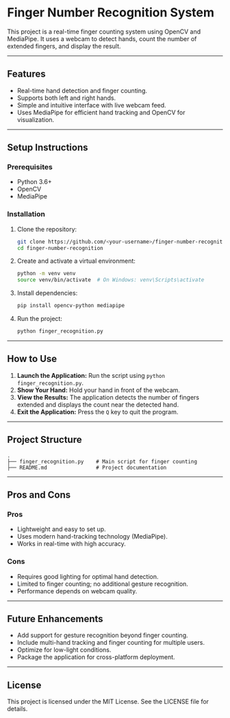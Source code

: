 # Finger Number Recognition System

This project is a real-time finger counting system using OpenCV and MediaPipe. It uses a webcam to detect hands, count the number of extended fingers, and display the result.

---

## Features

- Real-time hand detection and finger counting.
- Supports both left and right hands.
- Simple and intuitive interface with live webcam feed.
- Uses MediaPipe for efficient hand tracking and OpenCV for visualization.

---

## Setup Instructions

### Prerequisites

- Python 3.6+
- OpenCV
- MediaPipe

### Installation

1. Clone the repository:
   ```bash
   git clone https://github.com/<your-username>/finger-number-recognition.git
   cd finger-number-recognition
   ```

2. Create and activate a virtual environment:
   ```bash
   python -m venv venv
   source venv/bin/activate  # On Windows: venv\Scripts\activate
   ```

3. Install dependencies:
   ```bash
   pip install opencv-python mediapipe
   ```

4. Run the project:
   ```bash
   python finger_recognition.py
   ```

---

## How to Use

1. **Launch the Application:** Run the script using `python finger_recognition.py`.
2. **Show Your Hand:** Hold your hand in front of the webcam.
3. **View the Results:** The application detects the number of fingers extended and displays the count near the detected hand.
4. **Exit the Application:** Press the `Q` key to quit the program.

---

## Project Structure

```plaintext
.
├── finger_recognition.py    # Main script for finger counting
├── README.md                # Project documentation
```

---

## Pros and Cons

### Pros
- Lightweight and easy to set up.
- Uses modern hand-tracking technology (MediaPipe).
- Works in real-time with high accuracy.

### Cons
- Requires good lighting for optimal hand detection.
- Limited to finger counting; no additional gesture recognition.
- Performance depends on webcam quality.

---

## Future Enhancements
- Add support for gesture recognition beyond finger counting.
- Include multi-hand tracking and finger counting for multiple users.
- Optimize for low-light conditions.
- Package the application for cross-platform deployment.

---

## License
This project is licensed under the MIT License. See the LICENSE file for details.
